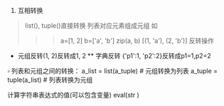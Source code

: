 1. 互相转换
> list(), tuple()直接转换
> 列表对应元素组成元组
如
>>> a=[1, 2]
>>> b=['a', 'b']
>>> zip(a, b)
[(1, 'a'), (2, 'b')]
> 反转操作
*  元组反转(1, 2)反转成1, 2
**  字典反转 {'p1':1, 'p2':2}反转成p1=1,p2=2

▫ 列表和元组之间的转换：
a_list = list(a_tuple)    # 元组转换为列表
a_tuple = tuple(a_list)    # 列表转换为元组

计算字符串表达式的值(可以包含变量)
eval(str )